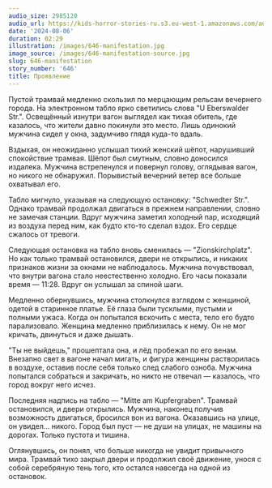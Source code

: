 ```yaml
---
audio_size: 2985120
audio_url: https://kids-horror-stories-ru.s3.eu-west-1.amazonaws.com/audio/646-manifestation.mp3
date: '2024-08-06'
duration: 02:29
illustration: /images/646-manifestation.jpg
image_source: /images/646-manifestation-source.jpg
slug: 646-manifestation
story_number: '646'
title: Проявление
---
```


Пустой трамвай медленно скользил по мерцающим рельсам вечернего города. На электронном табло ярко светились слова "U Eberswalder Str.". Освещённый изнутри вагон выглядел как тихая обитель, где казалось, что жители давно покинули это место. Лишь одинокий мужчина сидел у окна, задумчиво глядя куда-то вдаль.

Вздыхая, он неожиданно услышал тихий женский шёпот, нарушивший спокойствие трамвая. Шёпот был смутным, словно доносился издалека. Мужчина встрепенулся и повернул голову, оглядывая вагон, но никого не обнаружил. Порывистый вечерний ветер все больше охватывал его.

Табло мигнуло, указывая на следующую остановку: "Schwedter Str.". Однако трамвай продолжал двигаться в прежнем направлении, словно не замечая станции. Вдруг мужчина заметил холодный пар, исходящий из воздуха перед ним, как будто кто-то сделал вздох. Его сердце сжалось от тревоги.

Следующая остановка на табло вновь сменилась — "Zionskirchplatz". Но как только трамвай остановился, двери не открылись, и никаких признаков жизни за окнами не наблюдалось. Мужчина почувствовал, что внутри вагона стало неестественно холодно. Его часы показали время — 11:28. Вдруг он услышал за спиной шаги.

Медленно обернувшись, мужчина столкнулся взглядом с женщиной, одетой в старинное платье. Её глаза были тусклыми, пустыми и полными ужаса. Когда он попытался вскочить с места, тело его будто парализовало. Женщина медленно приблизилась к нему. Он не мог кричать, двинуться и даже дышать.

"Ты не выйдешь," прошептала она, и лёд пробежал по его венам. Внезапно свет в вагоне начал мигать, и фигура женщины растворилась в воздухе, оставив после себя только след слабого озноба. Мужчина попытался собраться и закричать, но никто не отвечал — казалось, что город вокруг него исчез.

Последняя надпись на табло — "Mitte am Kupfergraben". Трамвай остановился, и двери открылись. Мужчина, наконец получив возможность двигаться, бросился вон из вагона. Оказавшись на улице, он увидел... никого. Город был пуст — не души на улицах, не машины на дорогах. Только пустота и тишина.

Оглянувшись, он понял, что больше никогда не увидит привычного мира. Трамвай тихо закрыл двери и продолжил своё движение, унося с собой серебряную тень того, кто остался навсегда на одной из остановок.